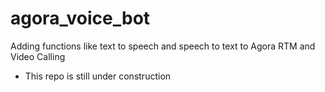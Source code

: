 # agora_voice_bot

Adding functions like text to speech and speech to text to Agora RTM and Video Calling

* This repo is still under construction 